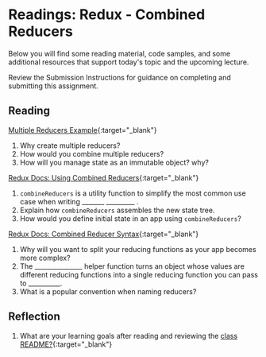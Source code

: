 # Readings: Redux - Combined Reducers

Below you will find some reading material, code samples, and some additional resources that support today's topic and the upcoming lecture.

Review the Submission Instructions for guidance on completing and submitting this assignment.

## Reading

[Multiple Reducers Example](https://www.youtube.com/watch?v=gBER4Or86hE){:target="_blank"}

1. Why create multiple reducers?
1. How would you combine multiple reducers?
1. How will you manage state as an immutable object?  why?

[Redux Docs: Using Combined Reducers](https://redux.js.org/recipes/structuring-reducers/using-combinereducers/){:target="_blank"}

1. `combineReducers` is a utility function to simplify the most common use case when writing _______ _________ .
1. Explain how `combineReducers` assembles the new state tree.
1. How would you define initial state in an app using `combineReducers`? 

[Redux Docs: Combined Reducer Syntax](https://redux.js.org/api/combinereducers/){:target="_blank"}

1. Why will you want to split your reducing functions as your app becomes more complex?
1. The _______________ helper function turns an object whose values are different reducing functions into a single reducing function you can pass to __________.
1. What is a popular convention when naming reducers?

## Reflection

1. What are your learning goals after reading and reviewing the [class README?](./){:target="_blank"}
